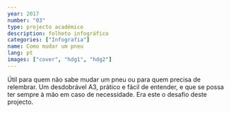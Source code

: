 ```yaml
---
year: 2017
number: "03"
type: projecto académico
description: folheto infográfico
categories: ["Infografia"]
name: Como mudar um pneu
lang: pt
images: ["cover", "hdg1", "hdg2"]
---
```

Útil para quem não sabe mudar um pneu ou para quem precisa de relembrar. Um desdobrável A3, prático e fácil de entender, e que se possa ter sempre à mão em caso de necessidade. Era este o desafio deste projecto.
